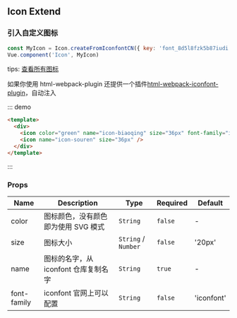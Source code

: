 <style lang="stylus">
.icon-list {
  list-style: none;
  display: flex;
  flex-wrap: wrap;
  &::before {
    content: "（tip: 点击图标就自动复制啦！）";
    width: 100%;
    color: #3eaf7c;
  }
  li {
    position: relative;
    width: 30px;
    height: 30px;
    &:hover {
      > span {
        width: 60px;
        height: 60px;
        left: -15px;
        top: -15px;
        &:before {
          content: '';
          display: inline-block;
          position: absolute;
          width: 100%;
          height: 100%;
          z-index: 1;
          background-color: #eee;
          opacity: 0.9;
          filter: blur(2px);                
        }
        svg, i {
          z-index: 2;
          font-size: 40px;
          cursor: copy;
        }
      }
    }
    > span {
      display: flex;
      justify-content: center;
      align-items: center;
      flex-direction: column;
      position: absolute;
      width: 100%;
      height: 100%;
      font-size: 24px;
      .icon-name {
        display: none;
      }
    }
  }
}
</style>

<script>
import { copyToClipboard } from 'elementui-custom/package/utils/insert-element'

export default {
  created() {  
    if (typeof window !== 'undefined') {
      this.$icon = this.getIcons('el-icon-').reverse()
    }
  },
  methods: {
    arrayUnique(arr) {
      return [...new Set(arr)]
    },
    getIcons(key) {
      const reg = new RegExp(`(?<=\.${key})[\\w-]*?(?=:{1,2}before\\s*\\{\\s*content)`, 'g')
      // 过滤包含 .keyxxx:before{ content } 的styleStyleSheets
      let styleStyleSheets = Object.values(document.styleSheets).filter(sheet => {
        let rules = []
        if (sheet.hasOwnProperty('rules')) {
          rules = sheets.rules
        } else {
          try {
            rules = sheet.cssRules
          } catch(e) {
            // console.warn("Can't read the css rules of: " + sheet.href, e)
            return false
          }
          rules = sheet.cssRules
        }
        
        return [...rules].some(rule => reg.test(rule.cssText))
      })

      let iconClasses = []
      let rules = [...styleStyleSheets[0].cssRules]
      rules.forEach(rule => {
        const name = rule.cssText.match(reg)
        if (name) {
          iconClasses.push(name[0])
        }
      })
      // 最后去个重
      return [...new Set(iconClasses)]
    },
    iconListClick(e) {
      let className
      if (/use/.test(e.target.tagName) ) {
        className = e.target.parentNode.className.baseVal
      } else if (/svg/.test(e.target.tagName) ) {
        className = e.target.className.baseVal
      } else {
        className = e.target.className
      }
      if (/^(el-icon)/.test(className)) {
        copyToClipboard(`<i class="${className}"/>`)
        if (this.$message) {
          this.$message(`copy: <i class="${className}"/>`)
        }
      }
    }
  },
  mounted() {
    this.$nextTick(() => {
      this.iconLists = [...this.$el.getElementsByClassName('icon-list')]
      this.iconLists.forEach(item => item.addEventListener('click', this.iconListClick, false))
    })
  },
  beforeDestroy() {
    this.iconLists.forEach(item => item.removeEventListener('click', this.iconListClick, false))
  }
}
</script>

<!-- ---------------------- 对原文档的补充 end ----------------------  -->

## Icon Extend

### 引入自定义图标

```js
const MyIcon = Icon.createFromIconfontCN({ key: 'font_8d5l8fzk5b87iudi' })
Vue.component('Icon', MyIcon)
```

tips: <a href="../iconfont.html?iconfontKey=font_8d5l8fzk5b87iudi">查看所有图标</a>

如果你使用 html-webpack-plugin 还提供一个插件[html-webpack-iconfont-plugin](https://github.com/busyrat/html-webpack-iconfont-plugin)，自动注入

::: demo

```html
<template>
  <div>
    <icon color="green" name="icon-biaoqing" size="36px" font-family="iconfont" />
    <icon name="icon-souren" size="36px" />
  </div>
</template>
```

:::

### Props

| Name        | Description                          | Type                | Required | Default    |
| ----------- | ------------------------------------ | ------------------- | -------- | ---------- |
| color       | 图标颜色，没有颜色即为使用 SVG 模式  | `String`            | `false`  | -          |
| size        | 图标大小                             | `String` / `Number` | `false`  | '20px'     |
| name        | 图标的名字，从 iconfont 仓库复制名字 | `String`            | `true`   | -          |
| font-family | iconfont 官网上可以配置              | `String`            | `false`  | 'iconfont' |
